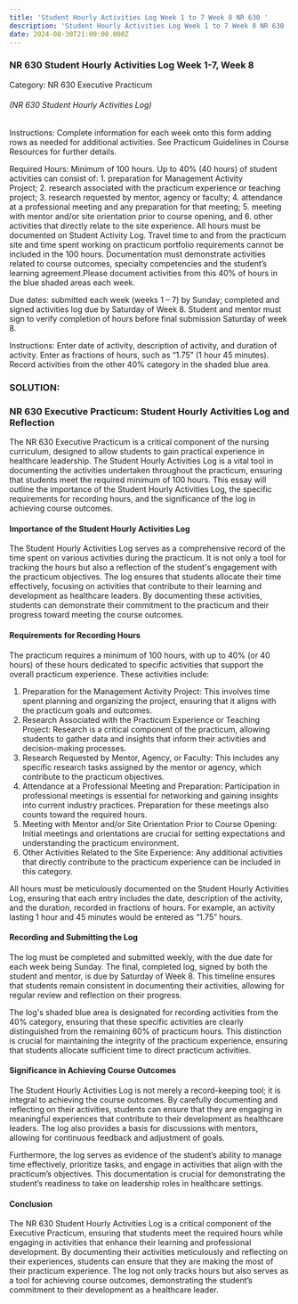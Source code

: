 ```yaml
---
title: 'Student Hourly Activities Log Week 1 to 7 Week 8 NR 630 '
description: 'Student Hourly Activities Log Week 1 to 7 Week 8 NR 630 '
date: 2024-08-30T21:00:00.000Z
---
```


### NR 630 Student Hourly Activities Log Week 1-7, Week 8

Category: NR 630 Executive Practicum

###### (NR 630 Student Hourly Activities Log)

Instructions: Complete information for each week onto this form adding rows as needed for additional activities. See Practicum Guidelines in Course Resources for further details.

Required Hours: Minimum of 100 hours. Up to 40% (40 hours) of student activities can consist of: 1. preparation for Management Activity Project; 2. research associated with the practicum experience or teaching project; 3. research requested by mentor, agency or faculty; 4. attendance at a professional meeting and any preparation for that meeting; 5. meeting with mentor and/or site orientation prior to course opening, and 6. other activities that directly relate to the site experience. All hours must be documented on Student Activity Log. Travel time to and from the practicum site and time spent working on practicum portfolio requirements cannot be included in the 100 hours. Documentation must demonstrate activities related to course outcomes, specialty competencies and the student’s learning agreement.Please document activities from this 40% of hours in the blue shaded areas each week.

Due dates: submitted each week (weeks 1 – 7) by Sunday; completed and signed activities log due by Saturday of Week 8. Student and mentor must sign to verify completion of hours before final submission Saturday of week 8.

Instructions: Enter date of activity, description of activity, and duration of activity. Enter as fractions of hours, such as “1.75” (1 hour 45 minutes). Record activities from the other 40% category in the shaded blue area.

### SOLUTION:

### NR 630 Executive Practicum: Student Hourly Activities Log and Reflection

The NR 630 Executive Practicum is a critical component of the nursing curriculum, designed to allow students to gain practical experience in healthcare leadership. The Student Hourly Activities Log is a vital tool in documenting the activities undertaken throughout the practicum, ensuring that students meet the required minimum of 100 hours. This essay will outline the importance of the Student Hourly Activities Log, the specific requirements for recording hours, and the significance of the log in achieving course outcomes.

#### Importance of the Student Hourly Activities Log

The Student Hourly Activities Log serves as a comprehensive record of the time spent on various activities during the practicum. It is not only a tool for tracking the hours but also a reflection of the student's engagement with the practicum objectives. The log ensures that students allocate their time effectively, focusing on activities that contribute to their learning and development as healthcare leaders. By documenting these activities, students can demonstrate their commitment to the practicum and their progress toward meeting the course outcomes.

#### **Requirements for Recording Hours**

The practicum requires a minimum of 100 hours, with up to 40% (or 40 hours) of these hours dedicated to specific activities that support the overall practicum experience. These activities include:

1. Preparation for the Management Activity Project: This involves time spent planning and organizing the project, ensuring that it aligns with the practicum goals and outcomes.
2. Research Associated with the Practicum Experience or Teaching Project: Research is a critical component of the practicum, allowing students to gather data and insights that inform their activities and decision-making processes.
3. Research Requested by Mentor, Agency, or Faculty: This includes any specific research tasks assigned by the mentor or agency, which contribute to the practicum objectives.
4. Attendance at a Professional Meeting and Preparation: Participation in professional meetings is essential for networking and gaining insights into current industry practices. Preparation for these meetings also counts toward the required hours.
5. Meeting with Mentor and/or Site Orientation Prior to Course Opening: Initial meetings and orientations are crucial for setting expectations and understanding the practicum environment.
6. Other Activities Related to the Site Experience: Any additional activities that directly contribute to the practicum experience can be included in this category.

All hours must be meticulously documented on the Student Hourly Activities Log, ensuring that each entry includes the date, description of the activity, and the duration, recorded in fractions of hours. For example, an activity lasting 1 hour and 45 minutes would be entered as “1.75” hours.

#### **Recording and Submitting the Log**

The log must be completed and submitted weekly, with the due date for each week being Sunday. The final, completed log, signed by both the student and mentor, is due by Saturday of Week 8. This timeline ensures that students remain consistent in documenting their activities, allowing for regular review and reflection on their progress.

The log's shaded blue area is designated for recording activities from the 40% category, ensuring that these specific activities are clearly distinguished from the remaining 60% of practicum hours. This distinction is crucial for maintaining the integrity of the practicum experience, ensuring that students allocate sufficient time to direct practicum activities.

#### **Significance in Achieving Course Outcomes**

The Student Hourly Activities Log is not merely a record-keeping tool; it is integral to achieving the course outcomes. By carefully documenting and reflecting on their activities, students can ensure that they are engaging in meaningful experiences that contribute to their development as healthcare leaders. The log also provides a basis for discussions with mentors, allowing for continuous feedback and adjustment of goals.

Furthermore, the log serves as evidence of the student’s ability to manage time effectively, prioritize tasks, and engage in activities that align with the practicum’s objectives. This documentation is crucial for demonstrating the student’s readiness to take on leadership roles in healthcare settings.

#### **Conclusion**

The NR 630 Student Hourly Activities Log is a critical component of the Executive Practicum, ensuring that students meet the required hours while engaging in activities that enhance their learning and professional development. By documenting their activities meticulously and reflecting on their experiences, students can ensure that they are making the most of their practicum experience. The log not only tracks hours but also serves as a tool for achieving course outcomes, demonstrating the student’s commitment to their development as a healthcare leader.
